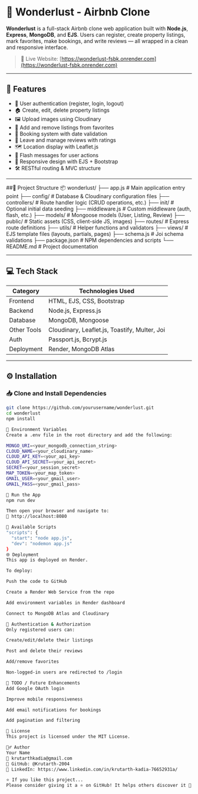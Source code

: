 # 🏡 Wonderlust - Airbnb Clone

**Wonderlust** is a full-stack Airbnb clone web application built with **Node.js**, **Express**, **MongoDB**, and **EJS**. Users can register, create property listings, mark favorites, make bookings, and write reviews — all wrapped in a clean and responsive interface.

> 🚀 Live Website: [https://wonderlust-fsbk.onrender.com](https://wonderlust-fsbk.onrender.com)

---

## 🌟 Features

- 🔐 User authentication (register, login, logout)
- 🏠 Create, edit, delete property listings
- 🖼️ Upload images using Cloudinary
- 📌 Add and remove listings from favorites
- 📅 Booking system with date validation
- 📝 Leave and manage reviews with ratings
- 🗺️ Location display with Leaflet.js
- 💬 Flash messages for user actions
- 📱 Responsive design with EJS + Bootstrap
- 🛠️ RESTful routing & MVC structure

---

##🧱 Project Structure
📦 wonderlust/
├── app.js                # Main application entry point
├── config/               # Database & Cloudinary configuration files
├── controllers/          # Route handler logic (CRUD operations, etc.)
├── init/                 # Optional initial data seeding
├── middleware.js         # Custom middleware (auth, flash, etc.)
├── models/               # Mongoose models (User, Listing, Review)
├── public/               # Static assets (CSS, client-side JS, images)
├── routes/               # Express route definitions
├── utils/                # Helper functions and validators
├── views/                # EJS template files (layouts, partials, pages)
├── schema.js             # Joi schema validations
├── package.json          # NPM dependencies and scripts
└── README.md             # Project documentation

---

## 💻 Tech Stack

| Category    | Technologies Used                                 |
|-------------|---------------------------------------------------|
| Frontend    | HTML, EJS, CSS, Bootstrap                         |
| Backend     | Node.js, Express.js                               |
| Database    | MongoDB, Mongoose                                 |
| Other Tools | Cloudinary, Leaflet.js, Toastify, Multer, Joi     |
| Auth        | Passport.js, Bcrypt.js                            |
| Deployment  | Render, MongoDB Atlas                             |

---

## ⚙️ Installation

### 📥 Clone and Install Dependencies

```bash
git clone https://github.com/yourusername/wonderlust.git
cd wonderlust
npm install

🧪 Environment Variables
Create a .env file in the root directory and add the following:

MONGO_URI=<your_mongodb_connection_string>
CLOUD_NAME=<your_cloudinary_name>
CLOUD_API_KEY=<your_api_key>
CLOUD_API_SECRET=<your_api_secret>
SECRET=<your_session_secret>
MAP_TOKEN=<your_map_token>
GMAIL_USER=<your_gmail_user>
GMAIL_PASS=<your_gmail_pass>

🚀 Run the App
npm run dev

Then open your browser and navigate to:
📍 http://localhost:8080

🔧 Available Scripts
"scripts": {
  "start": "node app.js",
  "dev": "nodemon app.js"
}
🌐 Deployment
This app is deployed on Render.

To deploy:

Push the code to GitHub

Create a Render Web Service from the repo

Add environment variables in Render dashboard

Connect to MongoDB Atlas and Cloudinary

🔐 Authentication & Authorization
Only registered users can:

Create/edit/delete their listings

Post and delete their reviews

Add/remove favorites

Non-logged-in users are redirected to /login

🚧 TODO / Future Enhancements
Add Google OAuth login

Improve mobile responsiveness

Add email notifications for bookings

Add pagination and filtering

📄 License
This project is licensed under the MIT License.

🙋‍♂️ Author
Your Name
📧 krutarthkadia@gmail.com
🐙 GitHub: @Krutarth-2004
🔗 LinkedIn: https://www.linkedin.com/in/krutarth-kadia-76652931a/

⭐️ If you like this project...
Please consider giving it a ⭐ on GitHub! It helps others discover it 🙌
